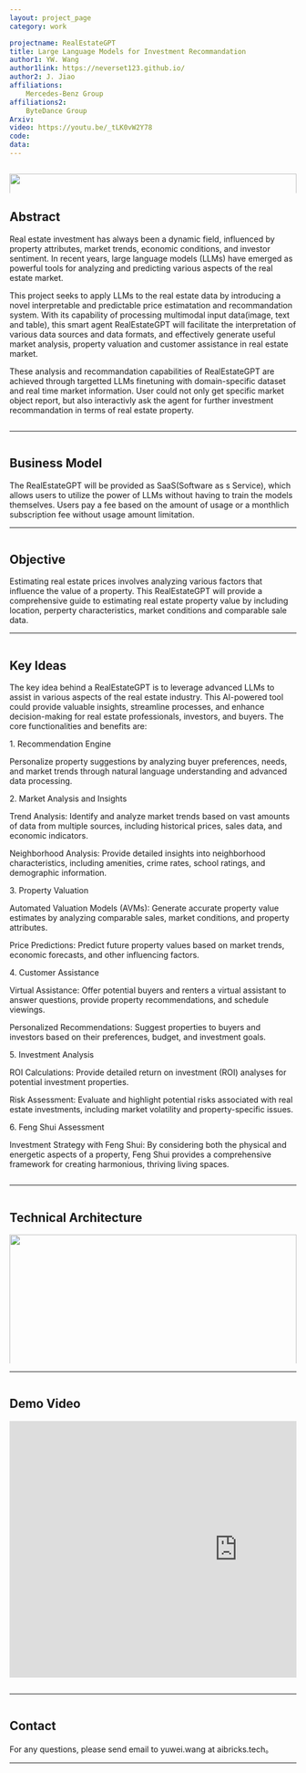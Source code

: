 ```yaml
---
layout: project_page
category: work

projectname: RealEstateGPT
title: Large Language Models for Investment Recommandation
author1: YW. Wang
author1link: https://neverset123.github.io/
author2: J. Jiao
affiliations:
    Mercedes-Benz Group
affiliations2:
    ByteDance Group
Arxiv:
video: https://youtu.be/_tLK0vW2Y78
code: 
data: 
---
```


<div class="columns is-centered has-text-centered">
    <div class="column is-four-fifths">
        <p align="center">
            <img style="width: 100%" src="img/title.jpg" />
        </p>
    </div>
</div>
<!-- > Note: This is an example of a Jekyll-based project website template: [Github link](https://github.com/shunzh/project_website)-->
<!-- Using HTML to center the abstract -->
<div class="columns is-centered has-text-centered">
    <div class="column is-four-fifths">
        <h2>Abstract</h2>
        <div class="content has-text-justified">
        
<p>Real estate investment has always been a dynamic field, influenced by property attributes, market trends, economic conditions, and investor sentiment. In recent years, large language models (LLMs) have emerged as powerful tools for analyzing and predicting various aspects of the real estate market. </p>
<p> This project seeks to apply LLMs to the real estate data by introducing a novel interpretable and predictable price estimatation and recommandation system.  With its capability of processing multimodal input data(image, text and table), this smart agent RealEstateGPT will facilitate the interpretation of various data sources and data formats, and effectively generate useful market analysis, property valuation and customer assistance in real estate market.</p>
<p>These analysis and recommandation capabilities of RealEstateGPT are achieved through targetted LLMs finetuning with domain-specific dataset and real time market information. User could not only get specific market object report, but also interactivly ask the agent for further investment recommandation in terms of real estate property.</p>
        </div>
    </div>
</div>

---

<div class="columns is-centered has-text-centered">
    <div class="column is-four-fifths">
        <h2>Business Model</h2>
        <div class="content has-text-justified">
        The RealEstateGPT will be provided as SaaS(Software as s Service), which allows users to utilize the power of LLMs without having to train the models themselves. Users pay a fee based on the amount of usage or a monthlich subscription fee without usage amount limitation. 
        </div>
    </div>
</div>

---

<div class="columns is-centered has-text-centered">
    <div class="column is-four-fifths">
        <h2>Objective</h2>
        <div class="content has-text-justified">
Estimating real estate prices involves analyzing various factors that influence the value of a property. This RealEstateGPT will provide a comprehensive guide to estimating real estate property value by including location, perperty characteristics, market conditions and comparable sale data.
        </div>
    </div>
</div>

---

<div class="columns is-centered has-text-centered">
    <div class="column is-four-fifths">
        <h2>Key Ideas</h2>
        <div class="content has-text-justified">
<p>The key idea behind a RealEstateGPT is to leverage advanced LLMs to assist in various aspects of the real estate industry. This AI-powered tool could provide valuable insights, streamline processes, and enhance decision-making for real estate professionals, investors, and buyers. The core functionalities and benefits are:</p>

<p>1. Recommendation Engine</p>
<p>Personalize property suggestions by analyzing buyer preferences, needs, and market trends through natural language understanding and advanced data processing.</p>
<p>2. Market Analysis and Insights</p>
<p>Trend Analysis: Identify and analyze market trends based on vast amounts of data from multiple sources, including historical prices, sales data, and economic indicators.</p>
<p>Neighborhood Analysis: Provide detailed insights into neighborhood characteristics, including amenities, crime rates, school ratings, and demographic information.</p>
<p>3. Property Valuation</p>
<p>Automated Valuation Models (AVMs): Generate accurate property value estimates by analyzing comparable sales, market conditions, and property attributes.</p>
<p>Price Predictions: Predict future property values based on market trends, economic forecasts, and other influencing factors.</p>
<p>4. Customer Assistance</p>
<p>Virtual Assistance: Offer potential buyers and renters a virtual assistant to answer questions, provide property recommendations, and schedule viewings.</p>
<p>Personalized Recommendations: Suggest properties to buyers and investors based on their preferences, budget, and investment goals.</p>
<p>5. Investment Analysis</p>
<p>ROI Calculations: Provide detailed return on investment (ROI) analyses for potential investment properties.</p>
<p>Risk Assessment: Evaluate and highlight potential risks associated with real estate investments, including market volatility and property-specific issues.</p>
<p>6. Feng Shui Assessment</p>
<p>Investment Strategy with Feng Shui: By considering both the physical and energetic aspects of a property, Feng Shui provides a comprehensive framework for creating harmonious, thriving living spaces.</p>
        </div>
    </div>
</div>

---

<div class="columns is-centered has-text-centered">
    <div class="column is-four-fifths">
        <h2>Technical Architecture</h2>
        <p align="center">
            <img style="width: 100%" src="img/structure.png" />
        </p>
        <div class="content has-text-justified">
<p>1. Data Preprocessing: clean and preprocess input unstructured data with cognitive recognization model to extract meaningful information</p>
<p>2. Embedding: extracted data in different format are converted to unified embeddings with fine-tuned LLM</p>
<p>3. ML Prediction: vector embeddings are fed into trained ML model to get the predictions </p>
<p>4. User Interaction: users are allowed to input natural language queries or commands, which the LLM then processes to interact with the embeddings.</p>
        </div>
    </div>
</div>

---

<div class="columns is-centered has-text-centered">
    <div class="column is-four-fifths">
        <h2>Demo Video</h2>
        <p align="center"><iframe width="800" height="450" src="https://www.youtube.com/embed/_tLK0vW2Y78?si=JFRXep9HFeF-ttik" frameborder="0" allowfullscreen></iframe></p>
    </div>
</div>

---

<div class="columns is-centered has-text-centered">
    <div class="column is-four-fifths">
        <h2>Contact</h2>
        <div class="content has-text-justified">
For any questions, please send email to yuwei.wang at aibricks.tech。
        </div>
    </div>
</div>

---
